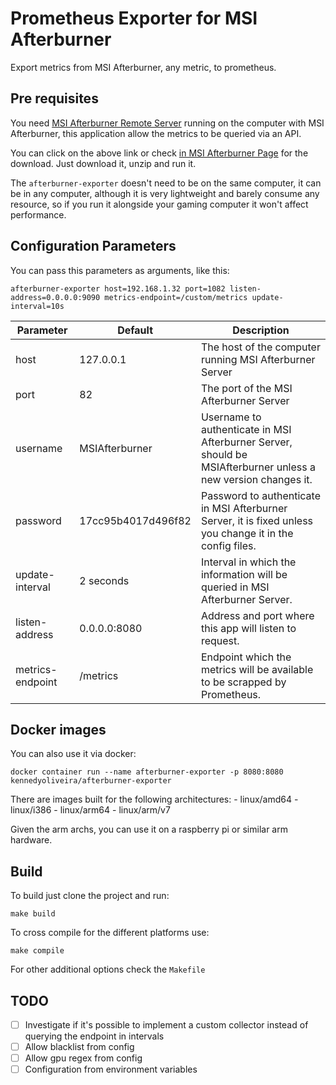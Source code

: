 # Prometheus Exporter for MSI Afterburner
Export metrics from MSI Afterburner, any metric, to prometheus.

## Pre requisites
You need [MSI Afterburner Remote Server](http://download.msi.com/uti_exe/vga/MSIAfterburnerRemoteServer.zip) running 
on the computer with MSI Afterburner, this application allow the metrics to be queried via an API.

You can click on the above link or check [in MSI Afterburner Page](https://www.msi.com/page/afterburner) for the download.
Just download it, unzip and run it.

The `afterburner-exporter` doesn't need to be on the same computer, it can be in any computer, although it is very lightweight and
barely consume any resource, so if you run it alongside your gaming computer it won't affect performance.

## Configuration Parameters
You can pass this parameters as arguments, like this:

```shell script
afterburner-exporter host=192.168.1.32 port=1082 listen-address=0.0.0.0:9090 metrics-endpoint=/custom/metrics update-interval=10s
```

| Parameter         | Default               | Description
| ---------         | -------               | ------------
| host              | 127.0.0.1             | The host of the computer running MSI Afterburner Server
| port              | 82                    | The port of the MSI Afterburner Server
| username          | MSIAfterburner        | Username to authenticate in MSI Afterburner Server, should be MSIAfterburner unless a new version changes it.
| password          | 17cc95b4017d496f82    | Password to authenticate in MSI Afterburner Server, it is fixed unless you change it in the config files.
| update-interval   | 2 seconds             | Interval in which the information will be queried in MSI Afterburner Server.
| listen-address    | 0.0.0.0:8080          | Address and port where this app will listen to request.
| metrics-endpoint  | /metrics              | Endpoint which the metrics will be available to be scrapped by Prometheus.

## Docker images
You can also use it via docker:

```shell script
docker container run --name afterburner-exporter -p 8080:8080 kennedyoliveira/afterburner-exporter
``` 

There are images built for the following architectures:
    - linux/amd64
    - linux/i386
    - linux/arm64
    - linux/arm/v7
    
Given the arm archs, you can use it on a raspberry pi or similar arm hardware.

## Build
To build just clone the project and run:
```shell script
make build
```

To cross compile for the different platforms use:
```shell script
make compile
```

For other additional options check the `Makefile`

## TODO

 - [ ] Investigate if it's possible to implement a custom collector instead of querying the endpoint in intervals
 - [ ] Allow blacklist from config
 - [ ] Allow gpu regex from config
 - [ ] Configuration from environment variables 